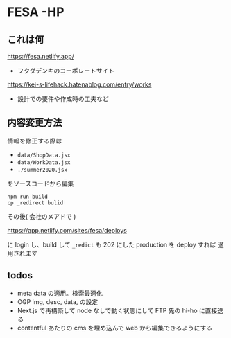 # FESA -HP

## これは何

https://fesa.netlify.app/

* フクダデンキのコーポレートサイト

https://kei-s-lifehack.hatenablog.com/entry/works

* 設計での要件や作成時の工夫など

## 内容変更方法

情報を修正する際は

* `data/ShopData.jsx`
* `data/WorkData.jsx`
* `./summer2020.jsx`

をソースコードから編集

```
npm run build
cp _redirect bulid
```

その後( 会社のメアドで ) 

https://app.netlify.com/sites/fesa/deploys

に login し、build して `_redict` も 202 にした
production を deploy すれば 適用されます


## todos

* meta data の適用。検索最適化
* OGP img, desc, data, の設定
* Next.js で再構築して node なしで動く状態にして FTP 先の hi-ho に直接送る
* contentful あたりの cms を埋め込んで web から編集できるようにする
